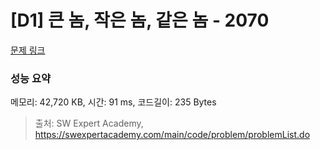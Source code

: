 # [D1] 큰 놈, 작은 놈, 같은 놈 - 2070 

[문제 링크](https://swexpertacademy.com/main/code/problem/problemDetail.do?contestProbId=AV5QQ6qqA40DFAUq) 

### 성능 요약

메모리: 42,720 KB, 시간: 91 ms, 코드길이: 235 Bytes



> 출처: SW Expert Academy, https://swexpertacademy.com/main/code/problem/problemList.do